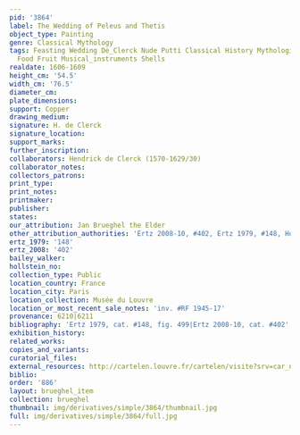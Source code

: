```yaml
---
pid: '3864'
label: The Wedding of Peleus and Thetis
object_type: Painting
genre: Classical Mythology
tags: Feasting Wedding De_Clerck Nude Putti Classical History Mythological Flowers
  Food Fruit Musical_instruments Shells
realdate: 1606-1609
height_cm: '54.5'
width_cm: '76.5'
diameter_cm: 
plate_dimensions: 
support: Copper
drawing_medium: 
signature: H. de Clerck
signature_location: 
support_marks: 
further_inscription: 
collaborators: Hendrick de Clerck (1570-1629/30)
collaborator_notes: 
collectors_patrons: 
print_type: 
print_notes: 
printmaker: 
publisher: 
states: 
our_attribution: Jan Brueghel the Elder
other_attribution_authorities: 'Ertz 2008-10, #402, Ertz 1979, #148, Honig database'
ertz_1979: '148'
ertz_2008: '402'
bailey_walker: 
hollstein_no: 
collection_type: Public
location_country: France
location_city: Paris
location_collection: Musée du Louvre
location_or_most_recent_sale_notes: 'inv. #RF 1945-17'
provenance: 6210|6211
bibliography: 'Ertz 1979, cat. #148, fig. 499|Ertz 2008-10, cat. #402'
exhibition_history: 
related_works: 
copies_and_variants: 
curatorial_files: 
external_resources: http://cartelen.louvre.fr/cartelen/visite?srv=car_not_frame&idNotice=24251&langue=en
biblio: 
order: '886'
layout: brueghel_item
collection: brueghel
thumbnail: img/derivatives/simple/3864/thumbnail.jpg
full: img/derivatives/simple/3864/full.jpg
---
```

